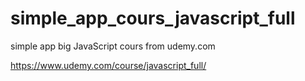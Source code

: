 # simple_app_cours_javascript_full
simple app big JavaScript cours from udemy.com

https://www.udemy.com/course/javascript_full/

